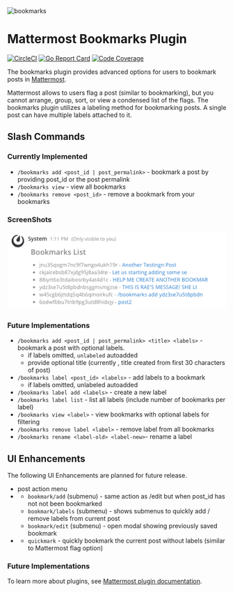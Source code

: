<img src="https://github.com/jfrerich/mattermost-plugin-bookmarks/blob/master/assets/profile.png?raw=true" width="75" height="75" alt="bookmarks">

# Mattermost Bookmarks Plugin

[![CircleCI](https://circleci.com/gh/jfrerich/mattermost-plugin-bookmarks.svg?style=shield)](https://circleci.com/gh/jfrerich/mattermost-plugin-bookmarks)
[![Go Report Card](https://goreportcard.com/badge/github.com/jfrerich/mattermost-plugin-bookmarks)](https://goreportcard.com/report/github.com/jfrerich/mattermost-plugin-bookmarks)
[![Code Coverage](https://img.shields.io/codecov/c/github/mattermost/mattermost-plugin-bookmarks/master.svg)](https://codecov.io/gh/mattermost/mattermost-plugin-bookmarks)

The bookmarks plugin provides advanced options for users to bookmark posts in [Mattermost](https://mattermost.com).

Mattermost allows to users flag a post (similar to bookmarking), but you cannot arrange, group, sort, or view a condensed list of the flags. The bookmarks plugin utilizes a labeling method for bookmarking posts.  A single post can have multiple labels attached to it.

## Slash Commands

### Currently Implemented

* `/bookmarks add <post_id | post_permalink>` - bookmark a post by providing post_id or the post permalink
* `/bookmarks view` - view all bookmarks
* `/bookmarks remove <post_id>` - remove a bookmark from your bookmarks

### ScreenShots

![bookmarks view output](./assets/bookmarksView.png)

### Future Implementations

* `/bookmarks add <post_id | post_permalink> <title> <labels>` - bookmark a post with optional labels. 
    * if labels omitted, `unlabeled` autoadded
    * provide optional title (currently , title created from first 30
        characters of post)
* `/bookmarks label <post_id> <labels>` - add labels to a bookmark
    * if labels omitted, unlabeled autoadded
* `/bookmarks label add <labels>` - create a new label
* `/bookmarks label list` - list all labels (include number of bookmarks per label)
* `/bookmarks view <label>` - view bookmarks with optional labels for filtering
* `/bookmarks remove label <label>` - remove label from all bookmarks
* `/bookmarks rename <label-old> <label-new>`- rename a label

## UI Enhancements

The following UI Enhancements are planned for future release.

* post action menu
*   * `bookmark/add` (submenu) - same action as /edit but when post_id has not not been bookmarked
    * `bookmark/labels` (submenu) - shows submenus to quickly add / remove labels from current post
    * `bookmark/edit` (submenu) - open modal showing previously saved bookmark
*   * `quickmark` - quickly bookmark the current post without labels (similar to Mattermost flag option)

### Future Implementations

To learn more about plugins, see [Mattermost plugin documentation](https://developers.mattermost.com/extend/plugins/).
